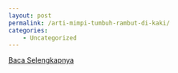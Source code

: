```yaml
---
layout: post
permalink: /arti-mimpi-tumbuh-rambut-di-kaki/
categories:
    - Uncategorized
---
```


[Baca Selengkapnya](/05)